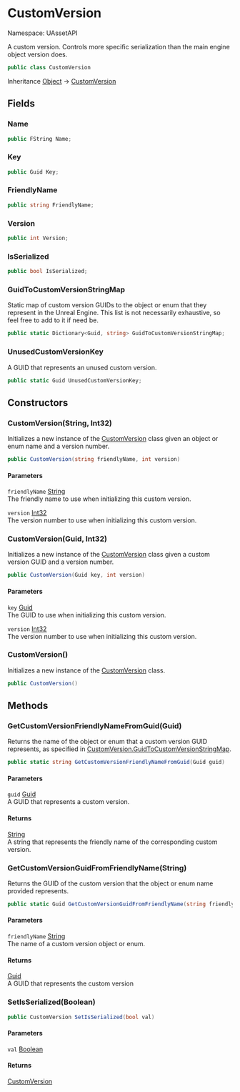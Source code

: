 # CustomVersion

Namespace: UAssetAPI

A custom version. Controls more specific serialization than the main engine object version does.

```csharp
public class CustomVersion
```

Inheritance [Object](https://docs.microsoft.com/en-us/dotnet/api/system.object) → [CustomVersion](./uassetapi.customversion.md)

## Fields

### **Name**

```csharp
public FString Name;
```

### **Key**

```csharp
public Guid Key;
```

### **FriendlyName**

```csharp
public string FriendlyName;
```

### **Version**

```csharp
public int Version;
```

### **IsSerialized**

```csharp
public bool IsSerialized;
```

### **GuidToCustomVersionStringMap**

Static map of custom version GUIDs to the object or enum that they represent in the Unreal Engine. This list is not necessarily exhaustive, so feel free to add to it if need be.

```csharp
public static Dictionary<Guid, string> GuidToCustomVersionStringMap;
```

### **UnusedCustomVersionKey**

A GUID that represents an unused custom version.

```csharp
public static Guid UnusedCustomVersionKey;
```

## Constructors

### **CustomVersion(String, Int32)**

Initializes a new instance of the [CustomVersion](./uassetapi.customversion.md) class given an object or enum name and a version number.

```csharp
public CustomVersion(string friendlyName, int version)
```

#### Parameters

`friendlyName` [String](https://docs.microsoft.com/en-us/dotnet/api/system.string)<br>
The friendly name to use when initializing this custom version.

`version` [Int32](https://docs.microsoft.com/en-us/dotnet/api/system.int32)<br>
The version number to use when initializing this custom version.

### **CustomVersion(Guid, Int32)**

Initializes a new instance of the [CustomVersion](./uassetapi.customversion.md) class given a custom version GUID and a version number.

```csharp
public CustomVersion(Guid key, int version)
```

#### Parameters

`key` [Guid](https://docs.microsoft.com/en-us/dotnet/api/system.guid)<br>
The GUID to use when initializing this custom version.

`version` [Int32](https://docs.microsoft.com/en-us/dotnet/api/system.int32)<br>
The version number to use when initializing this custom version.

### **CustomVersion()**

Initializes a new instance of the [CustomVersion](./uassetapi.customversion.md) class.

```csharp
public CustomVersion()
```

## Methods

### **GetCustomVersionFriendlyNameFromGuid(Guid)**

Returns the name of the object or enum that a custom version GUID represents, as specified in [CustomVersion.GuidToCustomVersionStringMap](./uassetapi.customversion.md#guidtocustomversionstringmap).

```csharp
public static string GetCustomVersionFriendlyNameFromGuid(Guid guid)
```

#### Parameters

`guid` [Guid](https://docs.microsoft.com/en-us/dotnet/api/system.guid)<br>
A GUID that represents a custom version.

#### Returns

[String](https://docs.microsoft.com/en-us/dotnet/api/system.string)<br>
A string that represents the friendly name of the corresponding custom version.

### **GetCustomVersionGuidFromFriendlyName(String)**

Returns the GUID of the custom version that the object or enum name provided represents.

```csharp
public static Guid GetCustomVersionGuidFromFriendlyName(string friendlyName)
```

#### Parameters

`friendlyName` [String](https://docs.microsoft.com/en-us/dotnet/api/system.string)<br>
The name of a custom version object or enum.

#### Returns

[Guid](https://docs.microsoft.com/en-us/dotnet/api/system.guid)<br>
A GUID that represents the custom version

### **SetIsSerialized(Boolean)**

```csharp
public CustomVersion SetIsSerialized(bool val)
```

#### Parameters

`val` [Boolean](https://docs.microsoft.com/en-us/dotnet/api/system.boolean)<br>

#### Returns

[CustomVersion](./uassetapi.customversion.md)<br>

